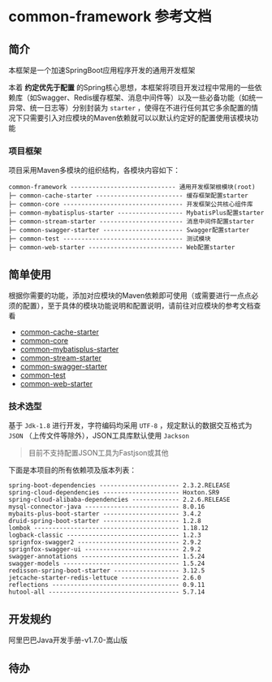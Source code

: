 # common-framework 参考文档

## 简介

本框架是一个加速SpringBoot应用程序开发的通用开发框架

本着 **约定优先于配置** 的Spring核心思想，本框架将项目开发过程中常用的一些依赖库（如Swagger、Redis缓存框架、消息中间件等）以及一些必备功能（如统一异常、统一日志等）分别封装为 `starter`
，使得在不进行任何其它多余配置的情况下只需要引入对应模块的Maven依赖就可以以默认约定好的配置使用该模块功能

### 项目框架

项目采用Maven多模块的组织结构，各模块内容如下：

```text
common-framework ----------------------------- 通用开发框架根模块(root)
├─ common-cache-starter ------------------------ 缓存框架配置starter
├─ common-core --------------------------------- 开发框架公共核心组件库
├─ common-mybatisplus-starter ------------------ MybatisPlus配置starter
├─ common-stream-starter ----------------------- 消息中间件配置starter
├─ common-swagger-starter ---------------------- Swagger配置starter
├─ common-test --------------------------------- 测试模块
├─ common-web-starter -------------------------- Web配置starter
```

## 简单使用

根据你需要的功能，添加对应模块的Maven依赖即可使用（或需要进行一点点必须的配置），至于具体的模块功能说明和配置说明，请前往对应模块的参考文档查看

* [common-cache-starter](./common-cache-starter/README.md)
* [common-core](./common-core/README.md)
* [common-mybatisplus-starter](./common-mybatisplus-starter/README.md)
* [common-stream-starter](./common-stream-starter/README.md)
* [common-swagger-starter](./common-swagger-starter/README.md)
* [common-test](./common-test/README.md)
* [common-web-starter](./common-web-starter/README.md)

### 技术选型

基于 `Jdk-1.8` 进行开发，字符编码均采用 `UTF-8` ，规定默认的数据交互格式为 `JSON` （上传文件等除外），JSON工具库默认使用 `Jackson`

> 目前不支持配置JSON工具为Fastjson或其他

下面是本项目的所有依赖项及版本列表：

```text
spring-boot-dependencies ---------------------- 2.3.2.RELEASE
spring-cloud-dependencies --------------------- Hoxton.SR9
spring-cloud-alibaba-dependencies ------------- 2.2.6.RELEASE
mysql-connector-java -------------------------- 8.0.16
mybaits-plus-boot-starter --------------------- 3.4.2
druid-spring-boot-starter --------------------- 1.2.8
lombok ---------------------------------------- 1.18.12
logback-classic ------------------------------- 1.2.3
sprignfox-swagger2 ---------------------------- 2.9.2
sprignfox-swagger-ui -------------------------- 2.9.2
swagger-annotations --------------------------- 1.5.24
swagger-models -------------------------------- 1.5.24
redisson-spring-boot-starter ------------------ 3.12.5
jetcache-starter-redis-lettuce ---------------- 2.6.0
reflections ----------------------------------- 0.9.11
hutool-all ------------------------------------ 5.7.14
```

## 开发规约

阿里巴巴Java开发手册-v1.7.0-嵩山版

## 待办

